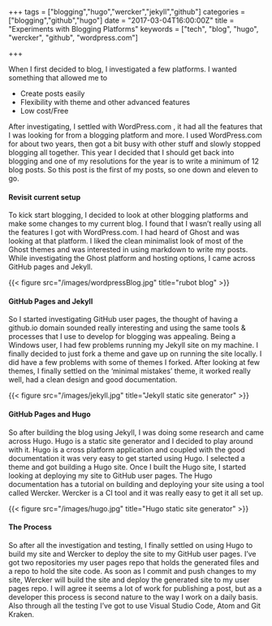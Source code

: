 +++
tags = ["blogging","hugo","wercker","jekyll","github"]
categories = ["blogging","github","hugo"]
date = "2017-03-04T16:00:00Z"
title = "Experiments with Blogging Platforms"
keywords = ["tech", "blog", "hugo", "wercker", "github", "wordpress.com"]

+++

When I first decided to blog, I investigated a few platforms. I wanted something that allowed me to

* Create posts easily
* Flexibility with theme and other advanced features
* Low cost/Free

<!--more-->

After investigating, I settled with WordPress.com , it had all the features that I was looking for from a blogging platform and more. I used WordPress.com for about two years, then got a bit busy with other stuff and slowly stopped blogging all together.
This year I decided that I should get back into blogging and one of my resolutions for the year is to write a minimum of 12 blog posts. So this post is the first of my posts, so one down and eleven to go.

#### Revisit current setup

To kick start blogging, I decided to look at other blogging platforms and make some changes to my current blog. I found that I wasn’t really using all the features I got with WordPress.com. I had heard of Ghost and was looking at that platform. I liked the clean minimalist look of most of the Ghost themes and was interested in using markdown to write my posts. While investigating the Ghost platform and hosting options, I came across GitHub pages and Jekyll.

{{< figure src="/images/wordpressBlog.jpg" title="rubot blog" >}}

#### GitHub Pages and Jekyll

So I started investigating GitHub user pages, the thought of having a github.io domain sounded really interesting and using the same tools & processes that I use to develop for blogging was appealing. Being a Windows user, I had few problems running my Jekyll site on my machine. I finally decided to just fork a theme and gave up on running the site locally. I did have a few problems with some of themes I forked. After looking at few themes, I finally settled on the ‘minimal mistakes’ theme, it worked really well, had a clean design and good documentation.

{{< figure src="/images/jekyll.jpg" title="Jekyll static site generator" >}}

#### GitHub Pages and Hugo

So after building the blog using Jekyll, I was doing some research and came across Hugo. Hugo is a static site generator and I decided to play around with it. Hugo is a cross platform application and coupled with the good documentation it was very easy to get started using Hugo. I selected a theme and got building a Hugo site. Once I built the Hugo site, I started looking at deploying my site to GitHub user pages. The Hugo documentation has a tutorial on building and deploying your site using a tool called Wercker. Wercker is a CI tool and it was really easy to get it all set up.

{{< figure src="/images/hugo.jpg" title="Hugo static site generator" >}}

#### The Process

So after all the investigation and testing, I finally settled on using Hugo to build my site and Wercker to deploy the site to my GitHub user pages. I’ve got two repositories my user pages repo that holds the generated files and a repo to hold the site code. As soon as I commit and push changes to my site, Wercker will build the site and deploy the generated site to my user pages repo. I will agree it seems a lot of work for publishing a post, but as a developer this process is second nature to the way I work on a daily basis. Also through all the testing I’ve got to use Visual Studio Code, Atom and Git Kraken.
